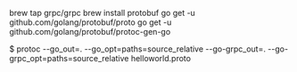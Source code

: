 brew tap grpc/grpc
brew install protobuf
go get -u github.com/golang/protobuf/proto
go get -u github.com/golang/protobuf/protoc-gen-go

$ protoc --go_out=. --go_opt=paths=source_relative --go-grpc_out=. --go-grpc_opt=paths=source_relative  helloworld.proto